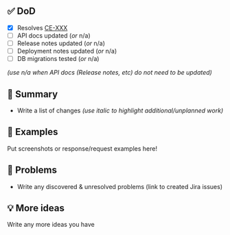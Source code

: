 ## ✅ DoD

- [x] Resolves [CE-XXX](https://jira.rfcx.org/browse/CE-XXX)
- [ ] API docs updated (_or_ n/a)
- [ ] Release notes updated (_or_ n/a)
- [ ] Deployment notes updated (_or_ n/a)
- [ ] DB migrations tested (_or_ n/a)

_(use n/a when API docs (Release notes, etc) do not need to be updated)_

## 📝 Summary

- Write a list of changes _(use italic to highlight additional/unplanned work)_

## 📸 Examples

Put screenshots or response/request examples here!

## 🛑 Problems

- Write any discovered & unresolved problems (link to created Jira issues)

## 💡 More ideas

Write any more ideas you have
